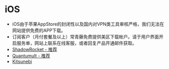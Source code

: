 # iOS

* iOS由于苹果AppStore的封闭性以及国内对VPN类工具审核严格，我们无法在网站提供免费的APP下载。
* 订阅客户（月付套餐及以上）常青藤免费提供美区下载帐户。请于用户界面开启服务单，网站上联系在线客服，或者回复产品开通邮件获取。
* [ShadowRocket - 推荐](shadowrocket.md)
* [Quantumult - 推荐](quantumult.md)
* [Kitsunebi](kitsunebi.md)

